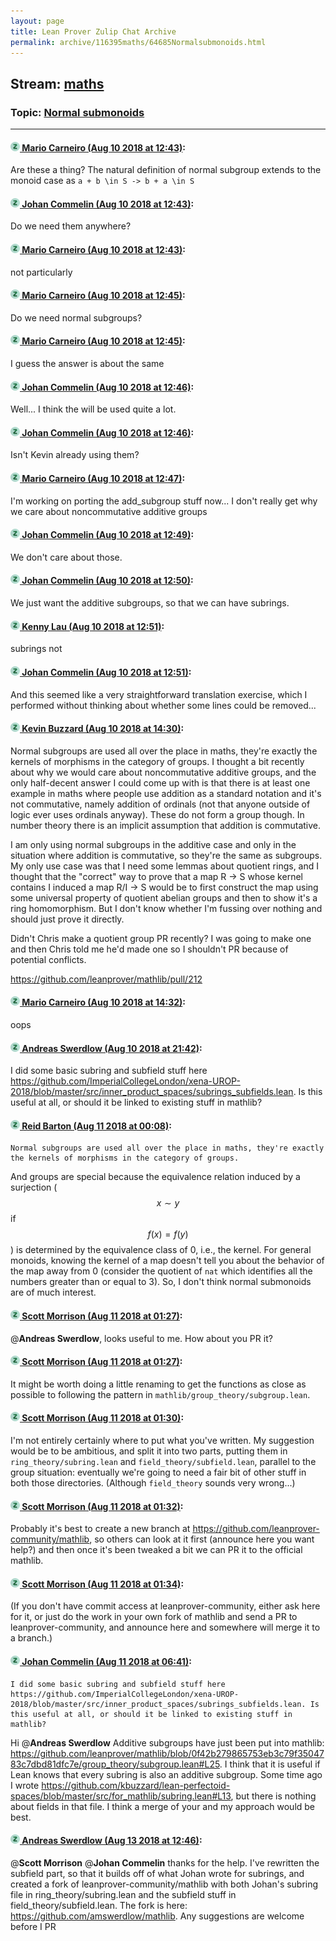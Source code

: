 ```yaml
---
layout: page
title: Lean Prover Zulip Chat Archive 
permalink: archive/116395maths/64685Normalsubmonoids.html
---
```


## Stream: [maths](index.html)
### Topic: [Normal submonoids](64685Normalsubmonoids.html)

---

#### [![Click to go to Zulip](../../assets/img/zulip2.png) Mario Carneiro (Aug 10 2018 at 12:43)](https://leanprover.zulipchat.com/#narrow/stream/116395-maths/topic/Normal%20submonoids/near/131229964):
Are these a thing? The natural definition of normal subgroup extends to the monoid case as `a + b \in S -> b + a \in S`

#### [![Click to go to Zulip](../../assets/img/zulip2.png) Johan Commelin (Aug 10 2018 at 12:43)](https://leanprover.zulipchat.com/#narrow/stream/116395-maths/topic/Normal%20submonoids/near/131229974):
Do we need them anywhere?

#### [![Click to go to Zulip](../../assets/img/zulip2.png) Mario Carneiro (Aug 10 2018 at 12:43)](https://leanprover.zulipchat.com/#narrow/stream/116395-maths/topic/Normal%20submonoids/near/131229977):
not particularly

#### [![Click to go to Zulip](../../assets/img/zulip2.png) Mario Carneiro (Aug 10 2018 at 12:45)](https://leanprover.zulipchat.com/#narrow/stream/116395-maths/topic/Normal%20submonoids/near/131230045):
Do we need normal subgroups?

#### [![Click to go to Zulip](../../assets/img/zulip2.png) Mario Carneiro (Aug 10 2018 at 12:45)](https://leanprover.zulipchat.com/#narrow/stream/116395-maths/topic/Normal%20submonoids/near/131230056):
I guess the answer is about the same

#### [![Click to go to Zulip](../../assets/img/zulip2.png) Johan Commelin (Aug 10 2018 at 12:46)](https://leanprover.zulipchat.com/#narrow/stream/116395-maths/topic/Normal%20submonoids/near/131230120):
Well... I think the will be used quite a lot.

#### [![Click to go to Zulip](../../assets/img/zulip2.png) Johan Commelin (Aug 10 2018 at 12:46)](https://leanprover.zulipchat.com/#narrow/stream/116395-maths/topic/Normal%20submonoids/near/131230124):
Isn't Kevin already using them?

#### [![Click to go to Zulip](../../assets/img/zulip2.png) Mario Carneiro (Aug 10 2018 at 12:47)](https://leanprover.zulipchat.com/#narrow/stream/116395-maths/topic/Normal%20submonoids/near/131230139):
I'm working on porting the add_subgroup stuff now... I don't really get why we care about noncommutative additive groups

#### [![Click to go to Zulip](../../assets/img/zulip2.png) Johan Commelin (Aug 10 2018 at 12:49)](https://leanprover.zulipchat.com/#narrow/stream/116395-maths/topic/Normal%20submonoids/near/131230230):
We don't care about those.

#### [![Click to go to Zulip](../../assets/img/zulip2.png) Johan Commelin (Aug 10 2018 at 12:50)](https://leanprover.zulipchat.com/#narrow/stream/116395-maths/topic/Normal%20submonoids/near/131230284):
We just want the additive subgroups, so that we can have subrings.

#### [![Click to go to Zulip](../../assets/img/zulip2.png) Kenny Lau (Aug 10 2018 at 12:51)](https://leanprover.zulipchat.com/#narrow/stream/116395-maths/topic/Normal%20submonoids/near/131230305):
subrings not

#### [![Click to go to Zulip](../../assets/img/zulip2.png) Johan Commelin (Aug 10 2018 at 12:51)](https://leanprover.zulipchat.com/#narrow/stream/116395-maths/topic/Normal%20submonoids/near/131230317):
And this seemed like a very straightforward translation exercise, which I performed without thinking about whether some lines could be removed...

#### [![Click to go to Zulip](../../assets/img/zulip2.png) Kevin Buzzard (Aug 10 2018 at 14:30)](https://leanprover.zulipchat.com/#narrow/stream/116395-maths/topic/Normal%20submonoids/near/131234329):
Normal subgroups are used all over the place in maths, they're exactly the kernels of morphisms in the category of groups. I thought a bit recently about why we would care about noncommutative additive groups, and the only half-decent answer I could come up with is that there is at least one example in maths where people use addition as a standard notation and it's not commutative, namely addition of ordinals (not that anyone outside of logic ever uses ordinals anyway). These do not form a group though. In number theory there is an implicit assumption that addition is commutative.

I am only using normal subgroups in the additive case and only in the situation where addition is commutative, so they're the same as subgroups. My only use case was that I need some lemmas about quotient rings, and I thought that the "correct" way to prove that a map R -> S whose kernel contains I induced a map R/I -> S would be to first construct the map using some universal property of quotient abelian groups and then to show it's a ring homomorphism. But I don't know whether I'm fussing over nothing and should just prove it directly. 

Didn't Chris make a quotient group PR recently? I was going to make one and then Chris told me he'd made one so I shouldn't PR because of potential conflicts.

https://github.com/leanprover/mathlib/pull/212

#### [![Click to go to Zulip](../../assets/img/zulip2.png) Mario Carneiro (Aug 10 2018 at 14:32)](https://leanprover.zulipchat.com/#narrow/stream/116395-maths/topic/Normal%20submonoids/near/131234411):
oops

#### [![Click to go to Zulip](../../assets/img/zulip2.png) Andreas Swerdlow (Aug 10 2018 at 21:42)](https://leanprover.zulipchat.com/#narrow/stream/116395-maths/topic/Normal%20submonoids/near/131842627):
I did some basic subring and subfield stuff here https://github.com/ImperialCollegeLondon/xena-UROP-2018/blob/master/src/inner_product_spaces/subrings_subfields.lean. Is this useful at all, or should it be linked to existing stuff in mathlib?

#### [![Click to go to Zulip](../../assets/img/zulip2.png) Reid Barton (Aug 11 2018 at 00:08)](https://leanprover.zulipchat.com/#narrow/stream/116395-maths/topic/Normal%20submonoids/near/131849326):
```quote
Normal subgroups are used all over the place in maths, they're exactly the kernels of morphisms in the category of groups.
```
And groups are special because the equivalence relation induced by a surjection ($$x \sim y$$ if $$f(x) = f(y)$$) is determined by the equivalence class of 0, i.e., the kernel. For general monoids, knowing the kernel of a map doesn't tell you about the behavior of the map away from 0 (consider the quotient of `nat` which identifies all the numbers greater than or equal to 3).
So, I don't think normal submonoids are of much interest.

#### [![Click to go to Zulip](../../assets/img/zulip2.png) Scott Morrison (Aug 11 2018 at 01:27)](https://leanprover.zulipchat.com/#narrow/stream/116395-maths/topic/Normal%20submonoids/near/131852250):
@**Andreas Swerdlow**, looks useful to me. How about you PR it?

#### [![Click to go to Zulip](../../assets/img/zulip2.png) Scott Morrison (Aug 11 2018 at 01:27)](https://leanprover.zulipchat.com/#narrow/stream/116395-maths/topic/Normal%20submonoids/near/131852257):
It might be worth doing a little renaming to get the functions as close as possible to following the pattern in `mathlib/group_theory/subgroup.lean`.

#### [![Click to go to Zulip](../../assets/img/zulip2.png) Scott Morrison (Aug 11 2018 at 01:30)](https://leanprover.zulipchat.com/#narrow/stream/116395-maths/topic/Normal%20submonoids/near/131852369):
I'm not entirely certainly where to put what you've written. My suggestion would be to be ambitious, and split it into two parts, putting them in `ring_theory/subring.lean` and `field_theory/subfield.lean`, parallel to the group situation: eventually we're going to need a fair bit of other stuff in both those directories. (Although `field_theory` sounds very wrong...)

#### [![Click to go to Zulip](../../assets/img/zulip2.png) Scott Morrison (Aug 11 2018 at 01:32)](https://leanprover.zulipchat.com/#narrow/stream/116395-maths/topic/Normal%20submonoids/near/131852441):
Probably it's best to create a new branch at <https://github.com/leanprover-community/mathlib>, so others can look at it first (announce here you want help?) and then once it's been tweaked a bit we can PR it to the official mathlib.

#### [![Click to go to Zulip](../../assets/img/zulip2.png) Scott Morrison (Aug 11 2018 at 01:34)](https://leanprover.zulipchat.com/#narrow/stream/116395-maths/topic/Normal%20submonoids/near/131852498):
(If you don't have commit access at leanprover-community, either ask here for it, or just do the work in your own fork of mathlib and send a PR to leanprover-community, and announce here and somewhere will merge it to a branch.)

#### [![Click to go to Zulip](../../assets/img/zulip2.png) Johan Commelin (Aug 11 2018 at 06:41)](https://leanprover.zulipchat.com/#narrow/stream/116395-maths/topic/Normal%20submonoids/near/131937828):
```quote
I did some basic subring and subfield stuff here https://github.com/ImperialCollegeLondon/xena-UROP-2018/blob/master/src/inner_product_spaces/subrings_subfields.lean. Is this useful at all, or should it be linked to existing stuff in mathlib?
```
Hi @**Andreas Swerdlow** Additive subgroups have just been put into mathlib: https://github.com/leanprover/mathlib/blob/0f42b279865753eb3c79f3504783c7dbd81dfc7e/group_theory/subgroup.lean#L25. I think that it is useful if Lean knows that every subring is also an additive subgroup. Some time ago I wrote https://github.com/kbuzzard/lean-perfectoid-spaces/blob/master/src/for_mathlib/subring.lean#L13, but there is nothing about fields in that file. I think a merge of your and my approach would be best.

#### [![Click to go to Zulip](../../assets/img/zulip2.png) Andreas Swerdlow (Aug 13 2018 at 12:46)](https://leanprover.zulipchat.com/#narrow/stream/116395-maths/topic/Normal%20submonoids/near/132038273):
@**Scott Morrison** @**Johan Commelin**  thanks for the help. I've rewritten the subfield part, so that it builds off of what Johan wrote for subrings, and created a fork of leanprover-community/mathlib with both Johan's subring file in ring_theory/subring.lean and the subfield stuff in field_theory/subfield.lean. The fork is here: https://github.com/amswerdlow/mathlib. Any suggestions are welcome before I PR

